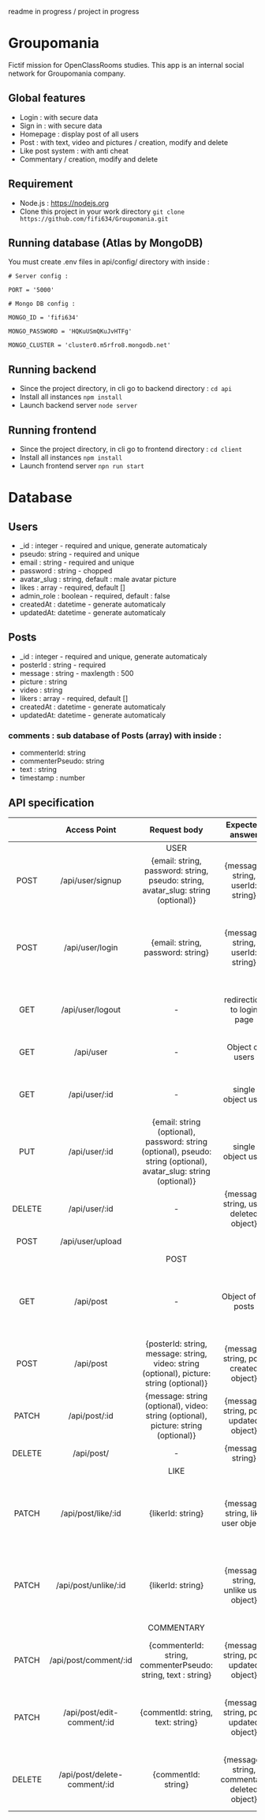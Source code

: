 readme in progress / project in progress

# Groupomania
Fictif mission for OpenClassRooms studies. This app is an internal social network for Groupomania company.

## Global features
* Login : with secure data
* Sign in : with secure data
* Homepage : display post of all users
* Post : with text, video and pictures / creation, modify and delete
* Like post system : with anti cheat
* Commentary / creation, modify and delete

## Requirement
* Node.js : https://nodejs.org
* Clone this project in your work directory
  `git clone https://github.com/fifi634/Groupomania.git`

## Running database (Atlas by MongoDB)
You must create .env files in api/config/ directory with inside :

`# Server config :`

`PORT = '5000'`

`# Mongo DB config :`

`MONGO_ID = 'fifi634'`

`MONGO_PASSWORD = 'HQKuUSmQKuJvHTFg'`

`MONGO_CLUSTER = 'cluster0.m5rfro8.mongodb.net'`

## Running backend
* Since the project directory, in cli go to backend directory :
  `cd api`
* Install all instances
  `npm install`
* Launch backend server
  `node server`

## Running frontend
* Since the project directory, in cli go to frontend directory :
  `cd client`
* Install all instances
  `npm install`
* Launch frontend server
  `npn run start`


# Database

## Users
* _id : integer - required and unique, generate automaticaly
* pseudo: string - required and unique
* email : string - required and unique
* password : string - chopped
* avatar_slug : string, default : male avatar picture
* likes : array - required, default [] 
* admin_role : boolean - required, default : false
* createdAt : datetime - generate automaticaly
* updatedAt: datetime - generate automaticaly

## Posts
* _id : integer - required and unique, generate automaticaly
* posterId : string - required
* message : string - maxlength : 500
* picture : string
* video : string
* likers : array - required, default []
* createdAt : datetime - generate automaticaly
* updatedAt: datetime - generate automaticaly
### comments : sub database of Posts (array) with inside :
- commenterId: string
- commenterPseudo: string
- text : string
- timestamp : number


## API specification
|      | Access Point | Request body | Expected answer | Function |
| :--: | :----------: | :----------: | :-------------: | :------- |
|  |  | USER |  |  |
| POST | /api/user/signup | {email: string, password: string, pseudo: string, avatar_slug: string (optional)} | {message: string, userId: string} | password chopped, add user in database |
| POST | /api/user/login | {email: string, password: string} | {message: string, userId: string} | Check user id and password, decrypt password, create authentification token and add it in cookie. |
| GET | /api/user/logout | - | redirection to login page | Unset 'jwt' cookie (authentification token) |
| GET | /api/user | - | Object of users | Return an object with all users of database |
| GET | /api/user/:id | - | single object user | Return an object which contains a user searched by id |
| PUT | /api/user/:id | {email: string (optional), password: string (optional), pseudo: string (optional), avatar_slug: string (optional)} | single object user | Update user info |
| DELETE | /api/user/:id | - | {message: string, user deleted object} | Erase user of database  |
| POST | /api/user/upload |  |  | for avatar upload |
|  |  | POST |  |  |
| GET | /api/post | - | Object of all posts | return an object with all posts of database and rank them in descending creation date order |
| POST | /api/post | {posterId: string, message: string, video: string (optional), picture: string (optional)} | {message: string, post created object} | Create post in database |
| PATCH | /api/post/:id | {message: string (optional), video: string (optional), picture: string (optional)} | {message: string, post updated object} | Update post |
| DELETE | /api/post/ | - | {message: string} | Remove the post |
|  |  | LIKE |  |  |
| PATCH | /api/post/like/:id | {likerId: string} | {message: string, like user object} | Like post. Add likers id in likers array from post model and add post liked id in likes array from user model. |
| PATCH | /api/post/unlike/:id | {likerId: string} | {message: string, unlike user object} | Unlike post. Delete likers id in likers array from post and delete post liked id in likes array from user. |
|  |  | COMMENTARY |  |  |
| PATCH | /api/post/comment/:id | {commenterId: string, commenterPseudo: string, text : string} | {message: string, post updated object} | Add comment in post sub database (comment array in post model). |
| PATCH | /api/post/edit-comment/:id | {commentId: string, text: string} | {message: string, post updated object} | Update existing commentary in post sub database (comment array in post model). |
| DELETE | /api/post/delete-comment/:id | {commentId: string} | {message : string, commentary deleted object} | Erase commentary in post sub database (comment array in post model). |
